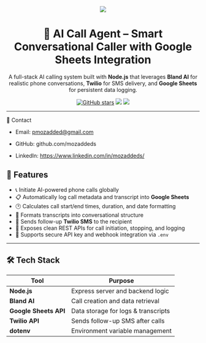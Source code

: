 <p align="center">
  <img src="https://img.shields.io/badge/AI%20Call%20Agent-Node.js%20%7C%20Twilio%20%7C%20Bland%20AI-brightgreen?style=for-the-badge&logo=node.js" />
</p>

<h1 align="center">🤖 AI Call Agent – Smart Conversational Caller with Google Sheets Integration</h1>

<p align="center">
  A full-stack AI calling system built with <b>Node.js</b> that leverages <b>Bland AI</b> for realistic phone conversations, <b>Twilio</b> for SMS delivery, and <b>Google Sheets</b> for persistent data logging.
</p>

<p align="center">
  <a href="https://github.com/mozaddeds"><img src="https://img.shields.io/github/stars/mozaddeds?style=social" alt="GitHub stars" /></a>
  <a href="mailto:pmozadded@gmail.com"><img src="https://img.shields.io/badge/Email-pmozadded%40gmail.com-blue?style=flat-square" /></a>
  <a href="https://www.linkedin.com/in/mozaddeds/"><img src="https://img.shields.io/badge/LinkedIn-Mozadded%20Ul%20Islam%20Noor-blue?style=flat-square&logo=linkedin" /></a>
</p>

---


📧 Contact
* Email: pmozadded@gmail.com

* GitHub: github.com/mozaddeds

* LinkedIn: https://www.linkedin.com/in/mozaddeds/


## 🚀 Features

- 📞 Initiate AI-powered phone calls globally
- 📋 Automatically log call metadata and transcript into **Google Sheets**
- 🕑 Calculates call start/end times, duration, and date formatting
- 🧠 Formats transcripts into conversational structure
- 💬 Sends follow-up **Twilio SMS** to the recipient
- 🔁 Exposes clean REST APIs for call initiation, stopping, and logging
- 🔐 Supports secure API key and webhook integration via `.env`

---

## 🛠 Tech Stack

| Tool           | Purpose                               |
|----------------|----------------------------------------|
| **Node.js**    | Express server and backend logic       |
| **Bland AI**   | Call creation and data retrieval       |
| **Google Sheets API** | Data storage for logs & transcripts |
| **Twilio API** | Sends follow-up SMS after calls        |
| **dotenv**     | Environment variable management        |
